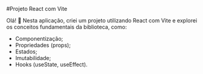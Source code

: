 #Projeto React com Vite

Olá! 👋
Nesta aplicação, criei um projeto utilizando React com Vite e explorei os conceitos fundamentais da biblioteca, como:

- Componentização;
- Propriedades (props);
- Estados;
- Imutabilidade;
- Hooks (useState, useEffect).
